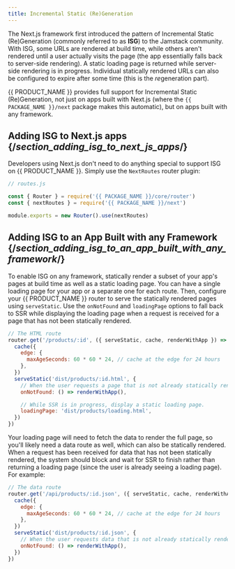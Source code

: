 ```yaml
---
title: Incremental Static (Re)Generation
---
```


The Next.js framework first introduced the pattern of Incremental Static (Re)Generation (commonly referred to as **ISG**) to the Jamstack community. With ISG, some URLs are rendered at build time, while others aren't rendered until a user actually visits the page (the app essentially falls back to server-side rendering). A static loading page is returned while server-side rendering is in progress. Individual statically rendered URLs can also be configured to expire after some time (this is the *re*generation part).

{{ PRODUCT_NAME }} provides full support for Incremental Static (Re)Generation, not just on apps built with Next.js (where the `{{ PACKAGE_NAME }}/next` package makes this automatic), but on apps built with any framework.

## Adding ISG to Next.js apps {/*section_adding_isg_to_next_js_apps*/}

Developers using Next.js don't need to do anything special to support ISG on {{ PRODUCT_NAME }}. Simply use the `NextRoutes` router plugin:

```js
// routes.js

const { Router } = require('{{ PACKAGE_NAME }}/core/router')
const { nextRoutes } = require('{{ PACKAGE_NAME }}/next')

module.exports = new Router().use(nextRoutes)
```

## Adding ISG to an App Built with any Framework {/*section_adding_isg_to_an_app_built_with_any_framework*/}

To enable ISG on any framework, statically render a subset of your app's pages at build time as well as a static loading page. You can have a single loading page for your app or a separate one for each route. Then, configure your {{ PRODUCT_NAME }} router to serve the statically rendered pages using `serveStatic`. Use the `onNotFound` and `loadingPage` options to fall back to SSR while displaying the loading page when a request is received for a page that has not been statically rendered.

```js
// The HTML route
router.get('/products/:id', ({ serveStatic, cache, renderWithApp }) => {
  cache({
    edge: {
      maxAgeSeconds: 60 * 60 * 24, // cache at the edge for 24 hours
    },
  })
  serveStatic('dist/products/:id.html', {
    // When the user requests a page that is not already statically rendered, fall back to SSR.
    onNotFound: () => renderWithApp(),

    // While SSR is in progress, display a static loading page.
    loadingPage: 'dist/products/loading.html',
  })
})
```

Your loading page will need to fetch the data to render the full page, so you'll likely need a data route as well, which can also be statically rendered. When a request has been received for data that has not been statically rendered, the system should block and wait for SSR to finish rather than returning a loading page (since the user is already seeing a loading page). For example:

```js
// The data route
router.get('/api/products/:id.json', ({ serveStatic, cache, renderWithApp }) => {
  cache({
    edge: {
      maxAgeSeconds: 60 * 60 * 24, // cache at the edge for 24 hours
    },
  })
  serveStatic('dist/products/:id.json', {
    // When the user requests data that is not already statically rendered, fall back to SSR.
    onNotFound: () => renderWithApp(),
  })
})
```
